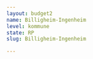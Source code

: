 ```yaml
---
layout: budget2
name: Billigheim-Ingenheim
level: kommune
state: RP
slug: Billigheim-Ingenheim

---
```




